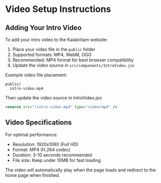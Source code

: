 # Video Setup Instructions

## Adding Your Intro Video

To add your intro video to the Kalakritam website:

1. Place your video file in the `public` folder
2. Supported formats: MP4, WebM, OGG
3. Recommended: MP4 format for best browser compatibility
4. Update the video source in `src/components/IntroVideo.jsx`

Example video file placement:
```
public/
  intro-video.mp4
```

Then update the video source in IntroVideo.jsx:
```jsx
<source src="/intro-video.mp4" type="video/mp4" />
```

## Video Specifications

For optimal performance:
- Resolution: 1920x1080 (Full HD)
- Format: MP4 (H.264 codec)
- Duration: 3-10 seconds recommended
- File size: Keep under 10MB for fast loading

The video will automatically play when the page loads and redirect to the home page when finished.
